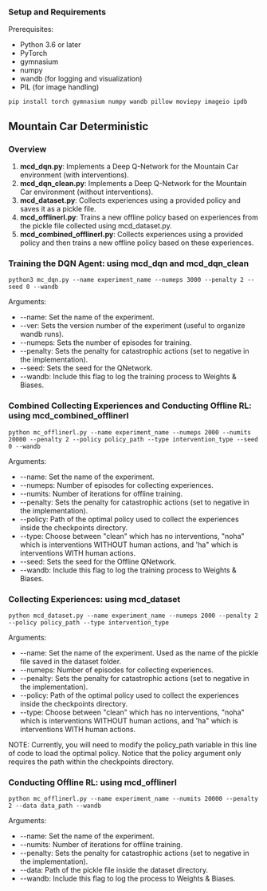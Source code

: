 ### Setup and Requirements
Prerequisites:
- Python 3.6 or later
- PyTorch
- gymnasium
- numpy
- wandb (for logging and visualization)
- PIL (for image handling)
```
pip install torch gymnasium numpy wandb pillow moviepy imageio ipdb 
```

## Mountain Car Deterministic

### Overview
1. **mcd_dqn.py**: Implements a Deep Q-Network for the Mountain Car environment (with interventions).
2. **mcd_dqn_clean.py**: Implements a Deep Q-Network for the Mountain Car environment (without interventions).
3. **mcd_dataset.py**: Collects experiences using a provided policy and saves it as a pickle file.
4. **mcd_offlinerl.py**: Trains a new offline policy based on experiences from the pickle file collected using mcd_dataset.py.
5. **mcd_combined_offlinerl.py**: Collects experiences using a provided policy and then trains a new offline policy based on these experiences.

### Training the DQN Agent: using mcd_dqn and mcd_dqn_clean
```
python3 mc_dqn.py --name experiment_name --numeps 3000 --penalty 2 --seed 0 --wandb
```
Arguments:
- --name: Set the name of the experiment.
- --ver: Sets the version number of the experiment (useful to organize wandb runs).
- --numeps: Sets the number of episodes for training.
- --penalty: Sets the penalty for catastrophic actions (set to negative in the implementation).
- --seed: Sets the seed for the QNetwork.
- --wandb: Include this flag to log the training process to Weights & Biases.

### Combined Collecting Experiences and Conducting Offline RL: using mcd_combined_offlinerl
```
python mc_offlinerl.py --name experiment_name --numeps 2000 --numits 20000 --penalty 2 --policy policy_path --type intervention_type --seed 0 --wandb
```
Arguments:
- --name: Set the name of the experiment.
- --numeps: Number of episodes for collecting experiences.
- --numits: Number of iterations for offline training.
- --penalty: Sets the penalty for catastrophic actions (set to negative in the implementation).
- --policy: Path of the optimal policy used to collect the experiences inside the checkpoints directory.
- --type: Choose between "clean" which has no interventions, "noha" which is interventions WITHOUT human actions, and 'ha" which is interventions WITH human actions.
- --seed: Sets the seed for the Offline QNetwork.
- --wandb: Include this flag to log the training process to Weights & Biases.

### Collecting Experiences: using mcd_dataset
```
python mcd_dataset.py --name experiment_name --numeps 2000 --penalty 2 --policy policy_path --type intervention_type
```
Arguments:
- --name: Set the name of the experiment. Used as the name of the pickle file saved in the dataset folder.
- --numeps: Number of episodes for collecting experiences.
- --penalty: Sets the penalty for catastrophic actions (set to negative in the implementation).
- --policy: Path of the optimal policy used to collect the experiences inside the checkpoints directory.
- --type: Choose between "clean" which has no interventions, "noha" which is interventions WITHOUT human actions, and 'ha" which is interventions WITH human actions.

NOTE: Currently, you will need to modify the policy_path variable in this line of code to load the optimal policy. Notice that the policy argument only requires the path within the checkpoints directory.

### Conducting Offline RL: using mcd_offlinerl
```
python mc_offlinerl.py --name experiment_name --numits 20000 --penalty 2 --data data_path --wandb
```
Arguments:
- --name: Set the name of the experiment.
- --numits: Number of iterations for offline training.
- --penalty: Sets the penalty for catastrophic actions (set to negative in the implementation).
- --data: Path of the pickle file inside the dataset directory.
- --wandb: Include this flag to log the process to Weights & Biases.
